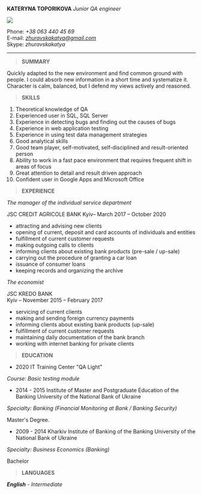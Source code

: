 
**KATERYNA TOPORIKOVA**
*Junior QA engineer*

![](https://pkimgcdn.peekyou.com/b620898037b0d1bdb1657b1608d285b8.jpeg)


Phone: *+38 063 440 45 69*  
E-mail: *zhuravskakatya@gmail.com*  
Skype: *zhuravskakatya*  

***

>**SUMMARY** 

Quickly adapted to the new environment and find common ground with people. I could absorb new information in a short time and systematize it. Character is calm, balanced, but I defend my views actively and reasoned.

>**SKILLS**

1. Theoretical knowledge of QA
2. Experienced user in SQL, SQL Server 
3. Experience in detecting bugs and finding out the causes of bugs 
4. Experience in web application testing 
5. Experience in using test data management strategies
6. Good analytical skills
7. Good team player, self-motivated, self-disciplined and result-oriented person
8. Ability to work in a fast pace environment that requires frequent shift in areas of focus
9. Great attention to detail and result driven approach
10. Confident user in Google Apps and Microsoft Office 

>**EXPERIENCE**

*The manager of the individual service department* 

JSC CREDIT AGRICOLE BANK 
Kyiv– March 2017 –  October 2020

* attracting and advising new clients
* opening of current, deposit and card accounts of individuals and entities
* fulfillment of current customer requests
* making outgoing calls to clients
* informing clients about existing bank products (pre-sale / up-sale)
* сarrying out the procedure of granting a car loan
* issuance of consumer loans
* keeping records and organizing the archive

*The economist* 

JSC KREDO BANK	
Kyiv – November 2015 – February 2017
* servicing of current clients 
* making and sending foreign currency payments
* informing clients about existing bank products (up-sale)
* fulfillment of current customer requests
* maintaining daily documentation of the bank branch
* working with  internet banking for private clients 

>**EDUCATION**

- 2020  IT Training Center "QA Light"

_Course: Basic testing module_ 

- 2014 - 2015 Institute of Master and Postgraduate Education of the Banking University of the National Bank of Ukraine

_Specialty: Banking (Financial Monitoring at Bank / Banking Security)_
	
Master's Degree.
	
- 2009 - 2014 Kharkiv Institute of Banking of the Banking University of the National Bank of Ukraine
	
_Specialty: Business Economics (Banking)_
	
Bachelor


>**LANGUAGES** 

_**English**_ - *Intermediate*


